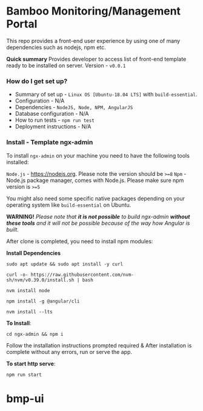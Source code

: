 
# Bamboo Monitoring/Management Portal

This repo provides a front-end user experience by using one of many dependencies such as nodejs, npm etc.

**Quick summary**
Provides developer to access list of front-end template ready to be installed on server.
Version - `v0.0.1`

### How do I get set up? ###

* Summary of set up - `Linux OS [Ubuntu-18.04 LTS]` with `build-essential`.
* Configuration - N/A
* Dependencies - `NodeJS, Node, NPM, AngularJS`
* Database configuration - N/A
* How to run tests - `npm run test`
* Deployment instructions - N/A

### Install - Template ngx-admin

To install `ngx-admin` on your machine you need to have the following tools installed:

`Node.js` - https://nodejs.org. Please note the version should be `>=8`
`Npm` - Node.js package manager, comes with Node.js. Please make sure npm version is `>=5`

You might also need some specific native packages depending on your operating system like `build-essential` on Ubuntu.

**WARNING!**
*Please note that **it is not possible** to build ngx-admin **without these tools** and it will not be possible because of the way how Angular is built.*

After clone is completed, you need to install npm modules:

**Install Dependencies**

  `sudo apt update && sudo apt install -y curl`

  `curl -o- https://raw.githubusercontent.com/nvm-sh/nvm/v0.39.0/install.sh | bash`
  
  `nvm install node`

  `npm install -g @angular/cli`

  `nvm install --lts`

**To Install**:

  `cd ngx-admin && npm i`

Follow the installation instructions prompted required & After installation is complete without any errors, run or serve the app.

**To start http serve**:

  `npm run start`
# bmp-ui
